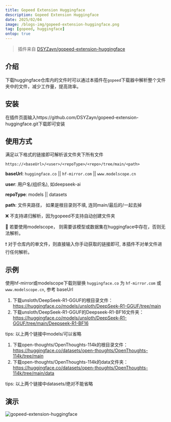 ```yaml
---
title: Gopeed Extension Huggingface
description: Gopeed Extension Huggingface
date: 2025/02/04
image: /blogs-img/gopeed-extension-huggingface.png
tag: [gopeed, huggingface]
ontop: true
---
```


> 插件来自 [DSYZayn/gopeed-extension-huggingface](https://github.com/DSYZayn/gopeed-extension-huggingface)

## 介绍

下载huggingface仓库内的文件时可以通过本插件在`gopeed`下载器中解析整个文件夹中的文件，减少工作量，提高效率。

## 安装

在插件页面输入https://github.com/DSYZayn/gopeed-extension-huggingface.git下载即可安装

## 使用方式

满足以下格式的链接即可解析该文件夹下所有文件

`https://<baseUrl>/<user>/<repoType>/<repo>/tree/main/<path>`

**baseUrl**: `huggingface.co` || `hf-mirror.com` || `www.modelscope.cn`

**user**: 用户名(组织名), 如deepseek-ai

**repoType**: models || datasets

**path**: 文件夹路径， 如果是根目录则不填, 连同main/最后的/一起去掉

❌ 不支持递归解析，因为gopeed不支持自动创建文件夹

🔴 若要使用modelscope， 则需要该模型或数据集在huggingface中存在，否则无法解析。

❗ 对于仓库内的单文件，则直接输入你手动获取的链接即可, 本插件不对单文件进行任何解析。

## 示例

使用hf-mirror或modelscope下载则替换 `huggingface.co` 为 `hf-mirror.com` 或 `www.modelscope.cn`, 参考 baseUrl

1. 下载unsloth/DeepSeek-R1-GGUF的根目录文件：https://huggingface.co/models/unsloth/DeepSeek-R1-GGUF/tree/main
2. 下载unsloth/DeepSeek-R1-GGUF的Deepseek-R1-BF16文件夹：https://huggingface.co/models/unsloth/DeepSeek-R1-GGUF/tree/main/Deepseek-R1-BF16

tips: 以上两个链接中models/可以省略

1. 下载open-thoughts/OpenThoughts-114k的根目录文件：https://huggingface.co/datasets/open-thoughts/OpenThoughts-114k/tree/main
2. 下载open-thoughts/OpenThoughts-114k的data文件夹：https://huggingface.co/datasets/open-thoughts/OpenThoughts-114k/tree/main/data

tips: 以上两个链接中datasets/绝对不能省略

## 演示

![gopeed-extension-huggingface](/blogs-img/gopeed-extension-huggingface.png)
